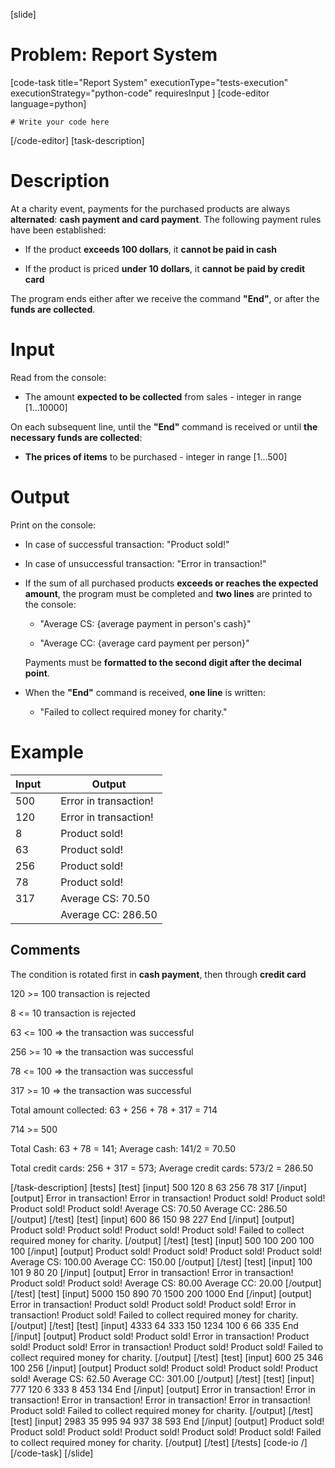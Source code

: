 [slide]
# Problem: Report System
[code-task title="Report System" executionType="tests-execution" executionStrategy="python-code" requiresInput ]
[code-editor language=python]
```
# Write your code here
```
[/code-editor]
[task-description]
# Description

At a charity event, payments for the purchased products are always **alternated**: **cash payment and card payment**. The following payment rules have been established:

- If the product **exceeds 100 dollars**, it **cannot be paid in cash**

- If the product is priced **under 10 dollars**, it **cannot be paid by credit card**

The program ends either after we receive the command **"End"**, or after the **funds are collected**.

# Input

Read from the console:

- The amount **expected to be collected** from sales - integer in range \[1...10000\] 

On each subsequent line, until the **"End"** command is received or until **the necessary funds are collected**: 
- **The prices of items** to be purchased - integer in range \[1...500\]

# Output

Print on the console:

- In case of successful transaction: "Product sold!" 

- In case of unsuccessful transaction: "Error in transaction!" 

- If the sum of all purchased products **exceeds or reaches the expected amount**, the program must be completed and **two lines** are printed to the console: 

    - "Average CS: \{average payment in person's cash\}" 
    
    - "Average CC: \{average card payment per person\}"
    
    Payments must be **formatted to the second digit after the decimal point**.

- When the **"End"** command is received, **one line** is written:

    - "Failed to collect required money for charity."

# Example

| **Input** | | **Output** |
| --- | --- | --- |
| 500| | Error in transaction!|
| 120| | Error in transaction!|
| 8| | Product sold!|
| 63| | Product sold!|
| 256| | Product sold!|
| 78| | Product sold!|
| 317| | Average CS: 70.50|
| | | Average CC: 286.50|

## Comments

The condition is rotated first in **cash payment**, then through **credit card**

120 >= 100 transaction is rejected 

8 <= 10 transaction is rejected 

63 <= 100 => the transaction was successful

256 >= 10 => the transaction was successful 

78 <= 100 => the transaction was successful 

317 >= 10 => the transaction was successful 

Total amount collected: 63 + 256 + 78 + 317 = 714 

714 >= 500

Total Cash: 63 + 78 = 141;  Average cash: 141/2 = 70.50 

Total credit cards: 256 \+ 317 = 573; Average credit cards: 573/2 = 286.50

[/task-description]
[tests]
[test]
[input]
500
120
8
63
256
78
317
[/input]
[output]
Error in transaction!
Error in transaction!
Product sold!
Product sold!
Product sold!
Product sold!
Average CS: 70.50
Average CC: 286.50
[/output]
[/test]
[test]
[input]
600
86
150
98
227
End
[/input]
[output]
Product sold!
Product sold!
Product sold!
Product sold!
Failed to collect required money for charity.
[/output]
[/test]
[test]
[input]
500
100
200
100
100
[/input]
[output]
Product sold!
Product sold!
Product sold!
Product sold!
Average CS: 100.00
Average CC: 150.00
[/output]
[/test]
[test]
[input]
100
101
9
80
20
[/input]
[output]
Error in transaction!
Error in transaction!
Product sold!
Product sold!
Average CS: 80.00
Average CC: 20.00
[/output]
[/test]
[test]
[input]
5000
150
890
70
1500
200
1000
End
[/input]
[output]
Error in transaction!
Product sold!
Product sold!
Product sold!
Error in transaction!
Product sold!
Failed to collect required money for charity.
[/output]
[/test]
[test]
[input]
4333
64
333
150
1234
100
6
66
335
End
[/input]
[output]
Product sold!
Product sold!
Error in transaction!
Product sold!
Product sold!
Error in transaction!
Product sold!
Product sold!
Failed to collect required money for charity.
[/output]
[/test]
[test]
[input]
600
25
346
100
256
[/input]
[output]
Product sold!
Product sold!
Product sold!
Product sold!
Average CS: 62.50
Average CC: 301.00
[/output]
[/test]
[test]
[input]
777
120
6
333
8
453
134
End
[/input]
[output]
Error in transaction!
Error in transaction!
Error in transaction!
Error in transaction!
Error in transaction!
Product sold!
Failed to collect required money for charity.
[/output]
[/test]
[test]
[input]
2983
35
995
94
937
38
593
End
[/input]
[output]
Product sold!
Product sold!
Product sold!
Product sold!
Product sold!
Product sold!
Failed to collect required money for charity.
[/output]
[/test]
[/tests]
[code-io /]
[/code-task]
[/slide]